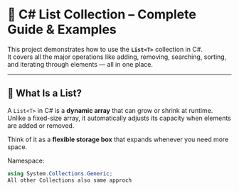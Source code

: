 # 📘 C# List Collection – Complete Guide & Examples

This project demonstrates how to use the **`List<T>`** collection in C#.  
It covers all the major operations like adding, removing, searching, sorting, and iterating through elements — all in one place.

---

## 🧠 What Is a List?

A `List<T>` in C# is a **dynamic array** that can grow or shrink at runtime.  
Unlike a fixed-size array, it automatically adjusts its capacity when elements are added or removed.

Think of it as a **flexible storage box** that expands whenever you need more space.

Namespace:  
```csharp
using System.Collections.Generic;
All other Collections also same approch 
